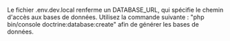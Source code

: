 Le fichier .env.dev.local renferme un DATABASE_URL, qui spécifie le chemin d'accès aux bases de données.
Utilisez la commande suivante : "php bin/console doctrine:database:create" afin de générer les bases de données.







